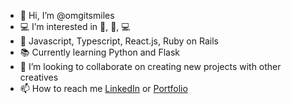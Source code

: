- 👋 Hi, I’m @omgitsmiles
- 💻 I’m interested in 🏃, 🚴, 💻
- 🌱 Javascript, Typescript, React.js, Ruby on Rails
- 📚 Currently learning Python and Flask
- 🤝 I’m looking to collaborate on creating new projects with other creatives
- 📫 How to reach me [LinkedIn](https://www.linkedin.com/in/paolo-alberca/) or [Portfolio](https://main--paolosportfolio.netlify.app/)

<!---
omgitsmiles/omgitsmiles is a ✨ special ✨ repository because its `README.md` (this file) appears on your GitHub profile.
You can click the Preview link to take a look at your changes.
--->
